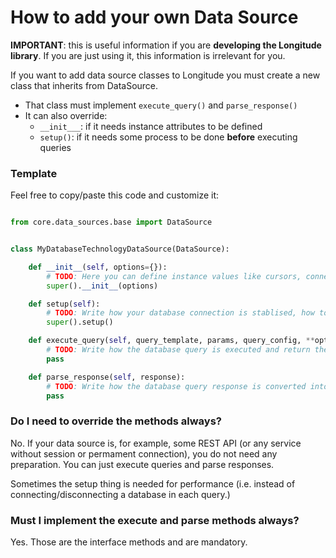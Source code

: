 # How to add your own Data Source

**IMPORTANT**: this is useful information if you are **developing the Longitude library**. If you are just using it, this information is irrelevant for you.

If you want to add data source classes to Longitude you must create a new class that inherits from DataSource.

* That class must implement ```execute_query()``` and ```parse_response()```
* It can also override:
  * ```__init___```: if it needs instance attributes to be defined
  * ```setup()```: if it needs some process to be done **before** executing queries

### Template

Feel free to copy/paste this code and customize it:

```python

from core.data_sources.base import DataSource


class MyDatabaseTechnologyDataSource(DataSource):

    def __init__(self, options={}):
        # TODO: Here you can define instance values like cursors, connections, etc...
        super().__init__(options)

    def setup(self):
        # TODO: Write how your database connection is stablised, how to log...
        super().setup()

    def execute_query(self, query_template, params, query_config, **opts):
        # TODO: Write how the database query is executed and return the response or None
        pass

    def parse_response(self, response):
        # TODO: Write how the database query response is converted into a LongitudeQueryResponse object
        pass

```

### Do I need to override the methods always?

No. If your data source is, for example, some REST API (or any service without session or permament connection), you do not need any preparation. You can just execute queries and parse responses.

Sometimes the setup thing is needed for performance (i.e. instead of connecting/disconnecting a database in each query.)

### Must I implement the execute and parse methods always?

Yes. Those are the interface methods and are mandatory.